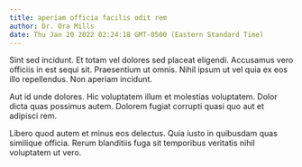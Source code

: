 ```yaml
---
title: aperiam officia facilis odit rem
author: Dr. Ora Mills
date: Thu Jan 20 2022 02:24:18 GMT-0500 (Eastern Standard Time)
---
```

Sint sed incidunt. Et totam vel dolores sed placeat eligendi. Accusamus vero officiis in est sequi sit. Praesentium ut omnis. Nihil ipsum ut vel quia ex eos illo repellendus. Non aperiam incidunt.

 Aut id unde dolores. Hic voluptatem illum et molestias voluptatem. Dolor dicta quas possimus autem. Dolorem fugiat corrupti quasi quo aut et adipisci rem.

 Libero quod autem et minus eos delectus. Quia iusto in quibusdam quas similique officia. Rerum blanditiis fuga sit temporibus veritatis nihil voluptatem ut vero.